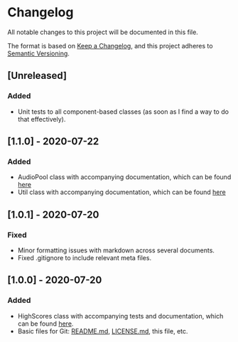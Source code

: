# Changelog
All notable changes to this project will be documented in this file.

The format is based on [Keep a Changelog](https://keepachangelog.com/en/1.0.0/),
and this project adheres to [Semantic Versioning](https://semver.org/spec/v2.0.0.html).

## [Unreleased]
### Added
- Unit tests to all component-based classes (as soon as I find a way to do that effectively).

## [1.1.0] - 2020-07-22
### Added
- AudioPool class with accompanying documentation, which can be found [here](https://github.com/mlaikhram/Unity-Common-Scripts/blob/master/Documentation~/Classes/AudioPool.md)
- Util class with accompanying documentation, which can be found [here](https://github.com/mlaikhram/Unity-Common-Scripts/blob/master/Documentation~/Classes/Util.md)

## [1.0.1] - 2020-07-20
### Fixed
- Minor formatting issues with markdown across several documents.
- Fixed .gitignore to include relevant meta files.

## [1.0.0] - 2020-07-20
### Added
- HighScores class with accompanying tests and documentation, which can be found [here](https://github.com/mlaikhram/Unity-Common-Scripts/blob/master/Documentation~/Classes/HighScores.md).
- Basic files for Git: [README.md](https://github.com/mlaikhram/Unity-Common-Scripts/blob/master/README.md), [LICENSE.md](https://github.com/mlaikhram/Unity-Common-Scripts/blob/master/LICENSE.md), this file, etc.
